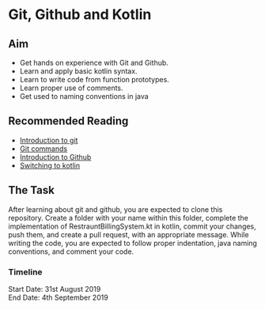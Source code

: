 # Git, Github and Kotlin

## Aim
- Get hands on experience with Git and Github.  
- Learn and apply basic kotlin syntax.  
- Learn to write code from function prototypes.  
- Learn proper use of comments.  
- Get used to naming conventions in java

## Recommended Reading
- [Introduction to git](https://www.tutorialspoint.com/git/git_basic_concepts.htm) 
- [Git commands]( https://confluence.atlassian.com/bitbucketserver/basic-git-commands-776639767.html)
- [Introduction to Github](https://guides.github.com/activities/hello-world/)
- [Switching to kotlin](https://www.baeldung.com/java-to-kotlin)

## The Task
After learning about git and github, you are expected to clone this repository. Create a folder with your name within this folder, complete the 
implementation of RestrauntBillingSystem.kt in kotlin, commit your changes, push them, and create a pull request, with an appropriate message.
While writing the code, you are expected to follow proper indentation, java naming conventions, and comment your code. 

### Timeline
Start Date: 31st August 2019  
End Date: 4th September 2019
